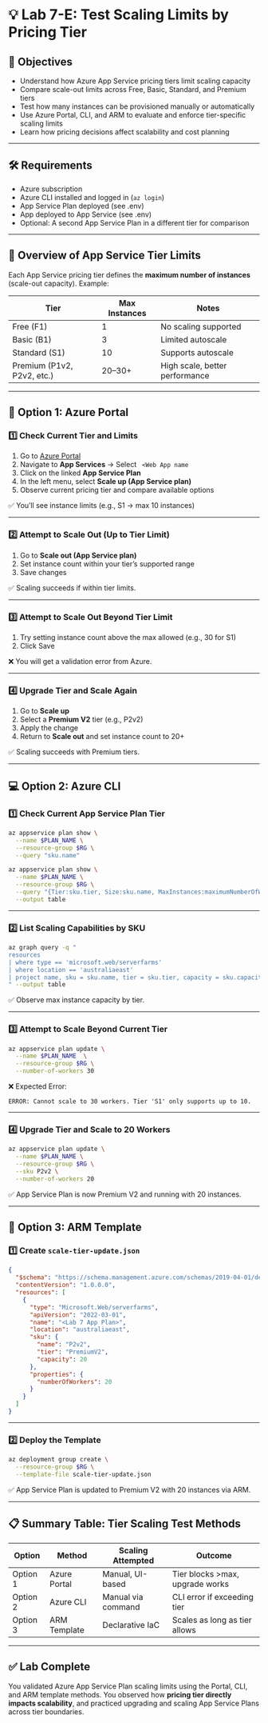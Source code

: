# 💡 Lab 7-E: Test Scaling Limits by Pricing Tier

## 🌟 Objectives

- Understand how Azure App Service pricing tiers limit scaling capacity
- Compare scale-out limits across Free, Basic, Standard, and Premium tiers
- Test how many instances can be provisioned manually or automatically
- Use Azure Portal, CLI, and ARM to evaluate and enforce tier-specific scaling limits
- Learn how pricing decisions affect scalability and cost planning

---

## 🛠️ Requirements

- Azure subscription
- Azure CLI installed and logged in (`az login`)
- App Service Plan deployed (see .env)
- App deployed to App Service (see .env)
- Optional: A second App Service Plan in a different tier for comparison

---

## 🚦 Overview of App Service Tier Limits

Each App Service pricing tier defines the **maximum number of instances** (scale-out capacity). Example:

| Tier       | Max Instances | Notes                    |
|------------|----------------|---------------------------|
| Free (F1)  | 1              | No scaling supported      |
| Basic (B1) | 3              | Limited autoscale         |
| Standard (S1) | 10          | Supports autoscale        |
| Premium (P1v2, P2v2, etc.) | 20–30+       | High scale, better performance |

---

## 🧭 Option 1: Azure Portal

### 1️⃣ Check Current Tier and Limits

1. Go to [Azure Portal](https://portal.azure.com)
2. Navigate to **App Services** → Select ` <Web App name`
3. Click on the linked **App Service Plan**
4. In the left menu, select **Scale up (App Service plan)**
5. Observe current pricing tier and compare available options

✅ You’ll see instance limits (e.g., S1 → max 10 instances)

---

### 2️⃣ Attempt to Scale Out (Up to Tier Limit)

1. Go to **Scale out (App Service plan)**
2. Set instance count within your tier’s supported range
3. Save changes

✅ Scaling succeeds if within tier limits.

---

### 3️⃣ Attempt to Scale Out Beyond Tier Limit

1. Try setting instance count above the max allowed (e.g., 30 for S1)
2. Click Save

❌ You will get a validation error from Azure.

---

### 4️⃣ Upgrade Tier and Scale Again

1. Go to **Scale up**
2. Select a **Premium V2** tier (e.g., P2v2)
3. Apply the change
4. Return to **Scale out** and set instance count to 20+

✅ Scaling succeeds with Premium tiers.

---

## 💻 Option 2: Azure CLI

### 1️⃣ Check Current App Service Plan Tier

```bash
az appservice plan show \
  --name $PLAN_NAME \
  --resource-group $RG \
  --query "sku.name"

az appservice plan show \
  --name $PLAN_NAME \
  --resource-group $RG \
  --query "{Tier:sku.tier, Size:sku.name, MaxInstances:maximumNumberOfWorkers}" \
  --output table
```

---

### 2️⃣ List Scaling Capabilities by SKU

```bash
az graph query -q "
resources
| where type == 'microsoft.web/serverfarms'
| where location == 'australiaeast'
| project name, sku = sku.name, tier = sku.tier, capacity = sku.capacity
" --output table
```

✅ Observe max instance capacity by tier.

---

### 3️⃣ Attempt to Scale Beyond Current Tier

```bash
az appservice plan update \
  --name $PLAN_NAME  \
  --resource-group $RG \
  --number-of-workers 30
```

❌ Expected Error:

```
ERROR: Cannot scale to 30 workers. Tier 'S1' only supports up to 10.
```

---

### 4️⃣ Upgrade Tier and Scale to 20 Workers

```bash
az appservice plan update \
  --name $PLAN_NAME \
  --resource-group $RG \
  --sku P2v2 \
  --number-of-workers 20
```

✅ App Service Plan is now Premium V2 and running with 20 instances.

---

## 🧱 Option 3: ARM Template

### 1️⃣ Create `scale-tier-update.json`

```json
{
  "$schema": "https://schema.management.azure.com/schemas/2019-04-01/deploymentTemplate.json#",
  "contentVersion": "1.0.0.0",
  "resources": [
    {
      "type": "Microsoft.Web/serverfarms",
      "apiVersion": "2022-03-01",
      "name": "<Lab 7 App Plan>",
      "location": "australiaeast",
      "sku": {
        "name": "P2v2",
        "tier": "PremiumV2",
        "capacity": 20
      },
      "properties": {
        "numberOfWorkers": 20
      }
    }
  ]
}
```

---

### 2️⃣ Deploy the Template

```bash
az deployment group create \
  --resource-group $RG \
  --template-file scale-tier-update.json
```

✅ App Service Plan is updated to Premium V2 with 20 instances via ARM.

---

## 📋 Summary Table: Tier Scaling Test Methods

| Option    | Method         | Scaling Attempted | Outcome                         |
|-----------|----------------|-------------------|----------------------------------|
| Option 1  | Azure Portal   | Manual, UI-based  | Tier blocks >max, upgrade works |
| Option 2  | Azure CLI      | Manual via command | CLI error if exceeding tier     |
| Option 3  | ARM Template   | Declarative IaC   | Scales as long as tier allows   |

---

## ✅ Lab Complete

You validated Azure App Service Plan scaling limits using the Portal, CLI, and ARM template methods. You observed how **pricing tier directly impacts scalability**, and practiced upgrading and scaling App Service Plans across tier boundaries.

